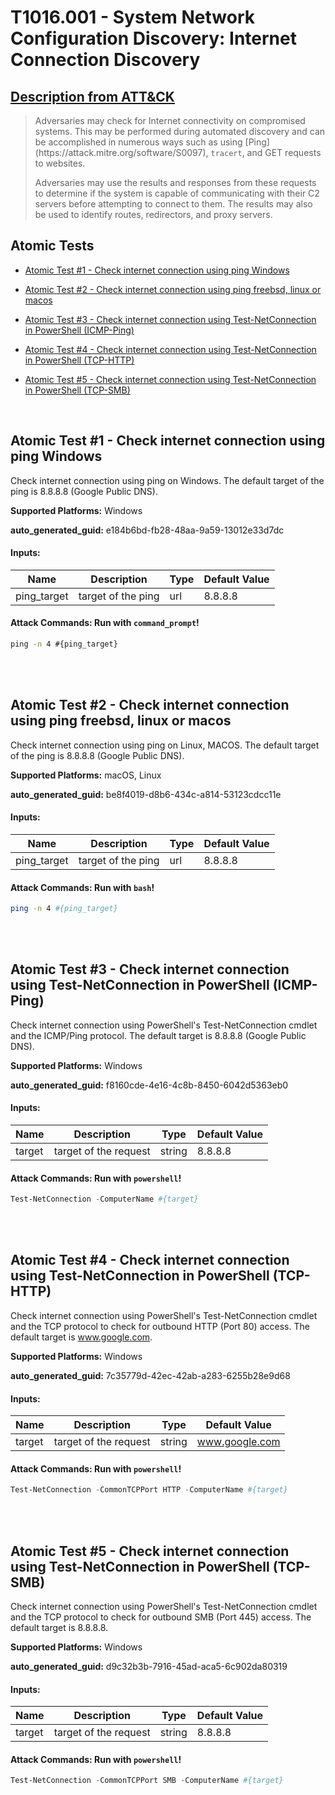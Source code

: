 # T1016.001 - System Network Configuration Discovery: Internet Connection Discovery
## [Description from ATT&CK](https://attack.mitre.org/techniques/T1016/001)
<blockquote>Adversaries may check for Internet connectivity on compromised systems. This may be performed during automated discovery and can be accomplished in numerous ways such as using [Ping](https://attack.mitre.org/software/S0097), <code>tracert</code>, and GET requests to websites.

Adversaries may use the results and responses from these requests to determine if the system is capable of communicating with their C2 servers before attempting to connect to them. The results may also be used to identify routes, redirectors, and proxy servers.</blockquote>

## Atomic Tests

- [Atomic Test #1 - Check internet connection using ping Windows](#atomic-test-1---check-internet-connection-using-ping-windows)

- [Atomic Test #2 - Check internet connection using ping freebsd, linux or macos](#atomic-test-2---check-internet-connection-using-ping-freebsd-linux-or-macos)

- [Atomic Test #3 - Check internet connection using Test-NetConnection in PowerShell (ICMP-Ping)](#atomic-test-3---check-internet-connection-using-test-netconnection-in-powershell-icmp-ping)

- [Atomic Test #4 - Check internet connection using Test-NetConnection in PowerShell (TCP-HTTP)](#atomic-test-4---check-internet-connection-using-test-netconnection-in-powershell-tcp-http)

- [Atomic Test #5 - Check internet connection using Test-NetConnection in PowerShell (TCP-SMB)](#atomic-test-5---check-internet-connection-using-test-netconnection-in-powershell-tcp-smb)


<br/>

## Atomic Test #1 - Check internet connection using ping Windows
Check internet connection using ping on Windows. The default target of the ping is 8.8.8.8 (Google Public DNS).

**Supported Platforms:** Windows


**auto_generated_guid:** e184b6bd-fb28-48aa-9a59-13012e33d7dc





#### Inputs:
| Name | Description | Type | Default Value |
|------|-------------|------|---------------|
| ping_target | target of the ping | url | 8.8.8.8|


#### Attack Commands: Run with `command_prompt`! 


```cmd
ping -n 4 #{ping_target}
```






<br/>
<br/>

## Atomic Test #2 - Check internet connection using ping freebsd, linux or macos
Check internet connection using ping on Linux, MACOS. The default target of the ping is 8.8.8.8 (Google Public DNS).

**Supported Platforms:** macOS, Linux


**auto_generated_guid:** be8f4019-d8b6-434c-a814-53123cdcc11e





#### Inputs:
| Name | Description | Type | Default Value |
|------|-------------|------|---------------|
| ping_target | target of the ping | url | 8.8.8.8|


#### Attack Commands: Run with `bash`! 


```bash
ping -n 4 #{ping_target}
```






<br/>
<br/>

## Atomic Test #3 - Check internet connection using Test-NetConnection in PowerShell (ICMP-Ping)
Check internet connection using PowerShell's Test-NetConnection cmdlet and the ICMP/Ping protocol. The default target is 8.8.8.8 (Google Public DNS).

**Supported Platforms:** Windows


**auto_generated_guid:** f8160cde-4e16-4c8b-8450-6042d5363eb0





#### Inputs:
| Name | Description | Type | Default Value |
|------|-------------|------|---------------|
| target | target of the request | string | 8.8.8.8|


#### Attack Commands: Run with `powershell`! 


```powershell
Test-NetConnection -ComputerName #{target}
```






<br/>
<br/>

## Atomic Test #4 - Check internet connection using Test-NetConnection in PowerShell (TCP-HTTP)
Check internet connection using PowerShell's Test-NetConnection cmdlet and the TCP protocol to check for outbound HTTP (Port 80) access. The default target is www.google.com.

**Supported Platforms:** Windows


**auto_generated_guid:** 7c35779d-42ec-42ab-a283-6255b28e9d68





#### Inputs:
| Name | Description | Type | Default Value |
|------|-------------|------|---------------|
| target | target of the request | string | www.google.com|


#### Attack Commands: Run with `powershell`! 


```powershell
Test-NetConnection -CommonTCPPort HTTP -ComputerName #{target}
```






<br/>
<br/>

## Atomic Test #5 - Check internet connection using Test-NetConnection in PowerShell (TCP-SMB)
Check internet connection using PowerShell's Test-NetConnection cmdlet and the TCP protocol to check for outbound SMB (Port 445) access. The default target is 8.8.8.8.

**Supported Platforms:** Windows


**auto_generated_guid:** d9c32b3b-7916-45ad-aca5-6c902da80319





#### Inputs:
| Name | Description | Type | Default Value |
|------|-------------|------|---------------|
| target | target of the request | string | 8.8.8.8|


#### Attack Commands: Run with `powershell`! 


```powershell
Test-NetConnection -CommonTCPPort SMB -ComputerName #{target}
```






<br/>
